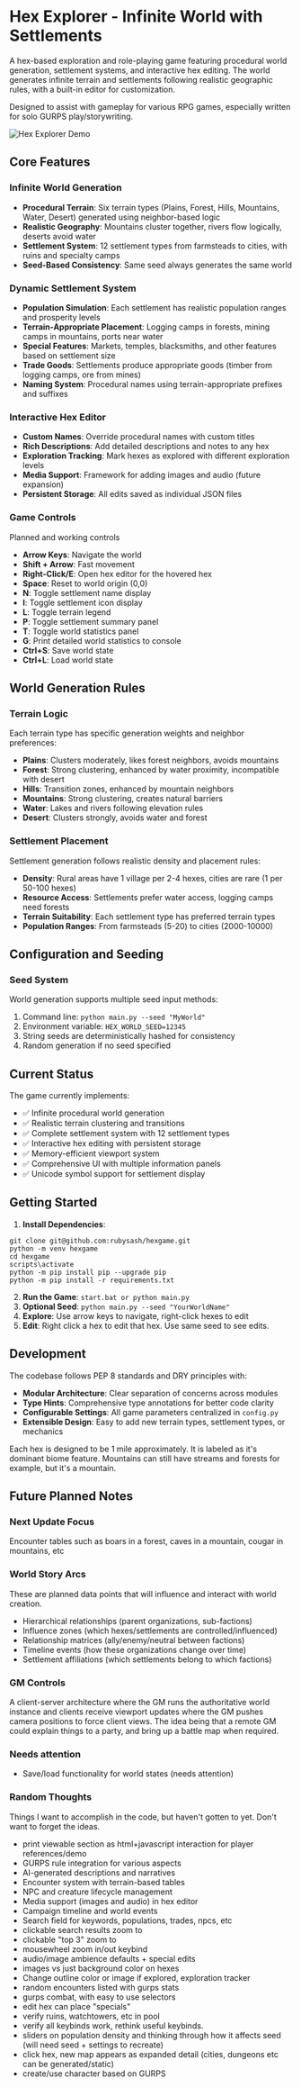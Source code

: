 # Hex Explorer - Infinite World with Settlements

A hex-based exploration and role-playing game featuring procedural world generation, settlement systems, and interactive hex editing. The world generates infinite terrain and settlements following realistic geographic rules, with a built-in editor for customization.

Designed to assist with gameplay for various RPG games, especially written for solo GURPS play/storywriting.

![Hex Explorer Demo](https://github.com/rubysash/hexgame/blob/main/demo.v01.gif?raw=true)

## Core Features

###  Infinite World Generation
- **Procedural Terrain**: Six terrain types (Plains, Forest, Hills, Mountains, Water, Desert) generated using neighbor-based logic
- **Realistic Geography**: Mountains cluster together, rivers flow logically, deserts avoid water
- **Settlement System**: 12 settlement types from farmsteads to cities, with ruins and specialty camps
- **Seed-Based Consistency**: Same seed always generates the same world

###  Dynamic Settlement System
- **Population Simulation**: Each settlement has realistic population ranges and prosperity levels
- **Terrain-Appropriate Placement**: Logging camps in forests, mining camps in mountains, ports near water
- **Special Features**: Markets, temples, blacksmiths, and other features based on settlement size
- **Trade Goods**: Settlements produce appropriate goods (timber from logging camps, ore from mines)
- **Naming System**: Procedural names using terrain-appropriate prefixes and suffixes

###  Interactive Hex Editor
- **Custom Names**: Override procedural names with custom titles
- **Rich Descriptions**: Add detailed descriptions and notes to any hex
- **Exploration Tracking**: Mark hexes as explored with different exploration levels
- **Media Support**: Framework for adding images and audio (future expansion)
- **Persistent Storage**: All edits saved as individual JSON files

### Game Controls

Planned and working controls

- **Arrow Keys**: Navigate the world
- **Shift + Arrow**: Fast movement
- **Right-Click/E**: Open hex editor for the hovered hex
- **Space**: Reset to world origin (0,0)
- **N**: Toggle settlement name display
- **I**: Toggle settlement icon display
- **L**: Toggle terrain legend
- **P**: Toggle settlement summary panel
- **T**: Toggle world statistics panel
- **G**: Print detailed world statistics to console
- **Ctrl+S**: Save world state
- **Ctrl+L**: Load world state

## World Generation Rules

### Terrain Logic
Each terrain type has specific generation weights and neighbor preferences:

- **Plains**: Clusters moderately, likes forest neighbors, avoids mountains
- **Forest**: Strong clustering, enhanced by water proximity, incompatible with desert
- **Hills**: Transition zones, enhanced by mountain neighbors
- **Mountains**: Strong clustering, creates natural barriers
- **Water**: Lakes and rivers following elevation rules
- **Desert**: Clusters strongly, avoids water and forest

### Settlement Placement
Settlement generation follows realistic density and placement rules:

- **Density**: Rural areas have 1 village per 2-4 hexes, cities are rare (1 per 50-100 hexes)
- **Resource Access**: Settlements prefer water access, logging camps need forests
- **Terrain Suitability**: Each settlement type has preferred terrain types
- **Population Ranges**: From farmsteads (5-20) to cities (2000-10000)

## Configuration and Seeding

### Seed System
World generation supports multiple seed input methods:
1. Command line: `python main.py --seed "MyWorld"`
2. Environment variable: `HEX_WORLD_SEED=12345`
3. String seeds are deterministically hashed for consistency
4. Random generation if no seed specified


## Current Status

The game currently implements:
- ✅ Infinite procedural world generation
- ✅ Realistic terrain clustering and transitions
- ✅ Complete settlement system with 12 settlement types
- ✅ Interactive hex editing with persistent storage
- ✅ Memory-efficient viewport system
- ✅ Comprehensive UI with multiple information panels
- ✅ Unicode symbol support for settlement display

## Getting Started

1. **Install Dependencies**: 
```
git clone git@github.com:rubysash/hexgame.git
python -m venv hexgame
cd hexgame
scripts\activate
python -m pip install pip --upgrade pip
python -m pip install -r requirements.txt
```
2. **Run the Game**: `start.bat or python main.py`
3. **Optional Seed**: `python main.py --seed "YourWorldName"`
4. **Explore**: Use arrow keys to navigate, right-click hexes to edit
5. **Edit**: Right click a hex to edit that hex.   Use same seed to see edits.

## Development

The codebase follows PEP 8 standards and DRY principles with:

- **Modular Architecture**: Clear separation of concerns across modules
- **Type Hints**: Comprehensive type annotations for better code clarity
- **Configurable Settings**: All game parameters centralized in `config.py`
- **Extensible Design**: Easy to add new terrain types, settlement types, or mechanics

Each hex is designed to be 1 mile approximately.    It is labeled as it's dominant biome feature.    Mountains can still have streams and forests for example, but it's a mountain.

## Future Planned Notes

### Next Update Focus

Encounter tables such as boars in a forest, caves in a mountain, cougar in mountains, etc

### World Story Arcs

These are planned data points that will influence and interact with world creation.

- Hierarchical relationships (parent organizations, sub-factions)
- Influence zones (which hexes/settlements are controlled/influenced)
- Relationship matrices (ally/enemy/neutral between factions)
- Timeline events (how these organizations change over time)
- Settlement affiliations (which settlements belong to which factions)

### GM Controls

A client-server architecture where the GM runs the authoritative world instance and clients receive viewport updates where the GM pushes camera positions to force client views.  The idea being that a remote GM could explain things to a party, and bring up a battle map when required.

### Needs attention

- Save/load functionality for world states (needs attention)

### Random Thoughts

Things I want to accomplish in the code, but haven't gotten to yet.  Don't want to forget the ideas.

- print viewable section as html+javascript interaction for player references/demo
- GURPS rule integration for various aspects
- AI-generated descriptions and narratives
- Encounter system with terrain-based tables
- NPC and creature lifecycle management
- Media support (images and audio) in hex editor
- Campaign timeline and world events
- Search field for keywords, populations, trades, npcs, etc
- clickable search results zoom to
- clickable "top 3" zoom to
- mousewheel zoom in/out keybind
- audio/image ambience defaults + special edits
- images  vs just background color on hexes
- Change outline color or image if explored, exploration tracker
- random encounters listed with gurps stats
- gurps combat, with easy to use selectors
- edit hex can place "specials"
- verify ruins, watchtowers, etc in pool
- verify all keybinds work, rethink useful keybinds.
- sliders on population density and thinking through how it affects seed (will need seed + settings to recreate)
- click hex, new map appears as expanded detail (cities, dungeons etc can be generated/static)
- create/use character based on GURPS
